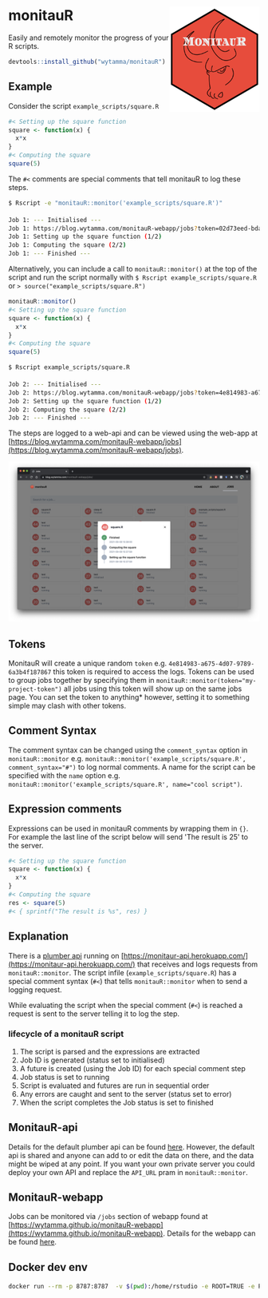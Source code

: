 # monitauR <img src='images/logo.png' align="right" height="210" />

Easily and remotely monitor the progress of your R scripts.

```R
devtools::install_github("wytamma/monitauR")
```

## Example 

Consider the script `example_scripts/square.R`

```R
#< Setting up the square function
square <- function(x) {
  x*x
}
#< Computing the square
square(5)
```

The `#<` comments are special comments that tell monitauR to log these steps. 

```bash
$ Rscript -e "monitauR::monitor('example_scripts/square.R')"

Job 1: --- Initialised ---
Job 1: https://blog.wytamma.com/monitauR-webapp/jobs?token=02d73eed-bdae-411e-99a6-885121a42c2b
Job 1: Setting up the square function (1/2)
Job 1: Computing the square (2/2)
Job 1: --- Finished ---
```

Alternatively, you can include a call to `monitauR::monitor()` at the top of the script and run the script normally with `$ Rscript example_scripts/square.R` or `> source("example_scripts/square.R")`

```R
monitauR::monitor()
#< Setting up the square function
square <- function(x) {
  x*x
}
#< Computing the square
square(5)
```

```bash
$ Rscript example_scripts/square.R

Job 2: --- Initialised ---
Job 2: https://blog.wytamma.com/monitauR-webapp/jobs?token=4e814983-a675-4d07-9789-6a3b4f187867
Job 2: Setting up the square function (1/2)
Job 2: Computing the square (2/2)
Job 2: --- Finished ---
```

The steps are logged to a web-api and can be viewed using the web-app at [https://blog.wytamma.com/monitauR-webapp/jobs](https://blog.wytamma.com/monitauR-webapp/jobs). 

[![webapp](images/webapp.png)](https://blog.wytamma.com/monitauR-webapp/jobs/)

## Tokens

MonitauR will create a unique random `token` e.g. `4e814983-a675-4d07-9789-6a3b4f187867` this token is required to access the logs. Tokens can be used to group jobs together by specifying them in `monitauR::monitor(token="my-project-token")` all jobs using this token will show up on the same jobs page. You can set the token to anything* however, setting it to something simple may clash with other tokens.

## Comment Syntax

The comment syntax can be changed using the `comment_syntax` option in `monitauR::monitor` e.g. `monitauR::monitor('example_scripts/square.R', comment_syntax="#")` to log normal comments. A name for the script can be specified with the `name` option e.g. `monitauR::monitor('example_scripts/square.R', name="cool script")`. 

## Expression comments

Expressions can be used in monitauR comments by wrapping them in `{}`. For example the last line of the script below will send 'The result is 25' to the server. 

```R
#< Setting up the square function
square <- function(x) {
  x*x
}
#< Computing the square
res <- square(5)
#< { sprintf("The result is %s", res) }
```

## Explanation 

There is a [plumber api](https://www.rplumber.io/) running on [https://monitaur-api.herokuapp.com/](https://monitaur-api.herokuapp.com/) that receives and logs requests from `monitauR::monitor`. The script infile (`example_scripts/square.R`) has a special comment syntax (`#<`) that tells `monitauR::monitor` when to send a logging request. 

While evaluating the script when the special comment (`#<`) is reached a request is sent to the server telling it to log the step.

### lifecycle of a monitauR script

1. The script is parsed and the expressions are extracted
2. Job ID is generated (status set to initialised)
3. A future is created (using the Job ID) for each special comment step
4. Job status is set to running
5. Script is evaluated and futures are run in sequential order 
6. Any errors are caught and sent to the server (status set to error)
7. When the script completes the Job status is set to finished


## MonitauR-api

Details for the default plumber api can be found [here](https://github.com/Wytamma/monitauR-api). However, the default api is shared and anyone can add to or edit the data on there, and the data might be wiped at any point. If you want your own private server you could deploy your own API and replace the `API_URL` pram in `monitauR::monitor`.

## MonitauR-webapp

Jobs can be monitored via `/jobs` section of webapp found at [https://wytamma.github.io/monitauR-webapp](https://wytamma.github.io/monitauR-webapp). Details for the webapp can be found [here](https://github.com/Wytamma/monitauR-webapp). 

## Docker dev env

```bash
docker run --rm -p 8787:8787  -v $(pwd):/home/rstudio -e ROOT=TRUE -e PASSWORD=yourpasswordhere rocker/rstudio
```

